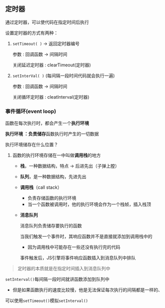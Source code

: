 ## 定时器

通过定时器，可以使代码在指定时间后执行

设置定时器的方式有两种：

1. `setTimeout( )` -> 返回定时器编号

   参数 : 回调函数 -> 间隔时间

   关闭延迟定时器 : clearTimeout(定时器)

2. `setInterVal( )` (每间隔一段时间代码就会执行一遍)

   参数 : 回调函数 -> 间隔时间

   关闭循环定时器 : cleatInterval(定时器)

### 事件循环(event loop)

函数在每次执行时，都会产生一个**执行环境**

**执行环境 ：**负责**储存**函数执行时产生的一切数据

执行环境储存在什么位置？

1. 函数的执行环境存储在一中叫做**调用栈**的地方
   - **栈**，一种数据结构，特点 -> 后进先出（子弹上膛）
   
   - **队列**，是一种数据结构，先进先出
   
   - **调用栈**（call stack）
     
     - 负责存储函数的执行环境
     - 当一个函数被调用时，他的执行环境会作为一个栈帧，插入栈顶
     
   - **消息队列**
   
     消息队列负责储存要执行的函数
   
     当我们触发一个事件时，其响应函数并不是直接就添加到调用栈中的
   
     - 因为调用栈中可能存在一些还没有执行完的代码
   
     事件触发后，JS引擎将事件响应函数插入到消息队列中排队

> 定时器的本质就是在指定时间插入到消息队列中

`setInterval()`每间隔一段时间就讲函数添加到队列中

- 但是如果函数执行的速度比较慢，他是无法保证每次执行的间隔都是一样的、

可以使用`setTimeout()`模拟`setInterval()`

